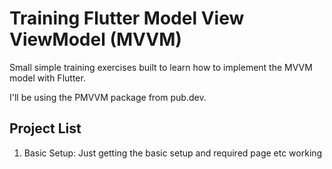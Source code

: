 # Training Flutter Model View ViewModel (MVVM)

Small simple training exercises built to learn how to implement the MVVM model with Flutter.

I'll be using the PMVVM package from pub.dev.

## Project List

1) Basic Setup: Just getting the basic setup and required page etc working
